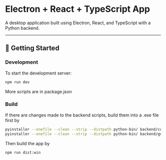 
# Electron + React + TypeScript App

A desktop application built using Electron, React, and TypeScript with a Python backend.

---

## 🚀 Getting Started

### Development

To start the development server:

```bash
npm run dev
```

More scripts are in package.json

### Build

If there are changes made to the backend scripts, build them into a .exe file first by

```bash
pyinstaller --onefile --clean --strip --distpath python-bin/ backend/compare.py
pyinstaller --onefile --clean --strip --distpath python-bin/ backend/getsequence.py
```

Then build the app by

```bash
npm run dist:win
```